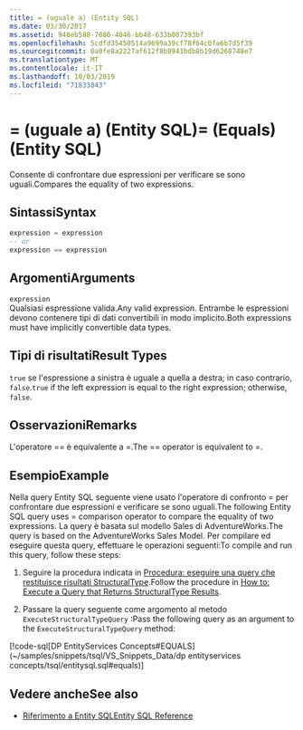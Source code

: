 ```yaml
---
title: = (uguale a) (Entity SQL)
ms.date: 03/30/2017
ms.assetid: 948eb588-7080-4046-bb48-633b007393bf
ms.openlocfilehash: 5cdfd35450514a9699a39cf78f64c0fa6b7d5f39
ms.sourcegitcommit: 8a0fe8a2227af612f8b8941bdb8b19d6268748e7
ms.translationtype: MT
ms.contentlocale: it-IT
ms.lasthandoff: 10/03/2019
ms.locfileid: "71833843"
---
```

# <a name="-equals-entity-sql"></a><span data-ttu-id="55239-102">= (uguale a) (Entity SQL)</span><span class="sxs-lookup"><span data-stu-id="55239-102">= (Equals) (Entity SQL)</span></span>
<span data-ttu-id="55239-103">Consente di confrontare due espressioni per verificare se sono uguali.</span><span class="sxs-lookup"><span data-stu-id="55239-103">Compares the equality of two expressions.</span></span>  
  
## <a name="syntax"></a><span data-ttu-id="55239-104">Sintassi</span><span class="sxs-lookup"><span data-stu-id="55239-104">Syntax</span></span>  
  
```sql  
expression = expression  
-- or   
expression == expression  
```  
  
## <a name="arguments"></a><span data-ttu-id="55239-105">Argomenti</span><span class="sxs-lookup"><span data-stu-id="55239-105">Arguments</span></span>  
 `expression`  
 <span data-ttu-id="55239-106">Qualsiasi espressione valida.</span><span class="sxs-lookup"><span data-stu-id="55239-106">Any valid expression.</span></span> <span data-ttu-id="55239-107">Entrambe le espressioni devono contenere tipi di dati convertibili in modo implicito.</span><span class="sxs-lookup"><span data-stu-id="55239-107">Both expressions must have implicitly convertible data types.</span></span>  
  
## <a name="result-types"></a><span data-ttu-id="55239-108">Tipi di risultati</span><span class="sxs-lookup"><span data-stu-id="55239-108">Result Types</span></span>  
 <span data-ttu-id="55239-109">`true` se l'espressione a sinistra è uguale a quella a destra; in caso contrario, `false`.</span><span class="sxs-lookup"><span data-stu-id="55239-109">`true` if the left expression is equal to the right expression; otherwise, `false`.</span></span>  
  
## <a name="remarks"></a><span data-ttu-id="55239-110">Osservazioni</span><span class="sxs-lookup"><span data-stu-id="55239-110">Remarks</span></span>  
 <span data-ttu-id="55239-111">L'operatore == è equivalente a =.</span><span class="sxs-lookup"><span data-stu-id="55239-111">The == operator is equivalent to =.</span></span>  
  
## <a name="example"></a><span data-ttu-id="55239-112">Esempio</span><span class="sxs-lookup"><span data-stu-id="55239-112">Example</span></span>  
 <span data-ttu-id="55239-113">Nella query Entity SQL seguente viene usato l'operatore di confronto = per confrontare due espressioni e verificare se sono uguali.</span><span class="sxs-lookup"><span data-stu-id="55239-113">The following Entity SQL query uses = comparison operator to compare the equality of two expressions.</span></span> <span data-ttu-id="55239-114">La query è basata sul modello Sales di AdventureWorks.</span><span class="sxs-lookup"><span data-stu-id="55239-114">The query is based on the AdventureWorks Sales Model.</span></span> <span data-ttu-id="55239-115">Per compilare ed eseguire questa query, effettuare le operazioni seguenti:</span><span class="sxs-lookup"><span data-stu-id="55239-115">To compile and run this query, follow these steps:</span></span>  
  
1. <span data-ttu-id="55239-116">Seguire la procedura indicata in [Procedura: eseguire una query che restituisce risultati StructuralType](../how-to-execute-a-query-that-returns-structuraltype-results.md).</span><span class="sxs-lookup"><span data-stu-id="55239-116">Follow the procedure in [How to: Execute a Query that Returns StructuralType Results](../how-to-execute-a-query-that-returns-structuraltype-results.md).</span></span>  
  
2. <span data-ttu-id="55239-117">Passare la query seguente come argomento al metodo `ExecuteStructuralTypeQuery` :</span><span class="sxs-lookup"><span data-stu-id="55239-117">Pass the following query as an argument to the `ExecuteStructuralTypeQuery` method:</span></span>  
  
 [!code-sql[DP EntityServices Concepts#EQUALS](~/samples/snippets/tsql/VS_Snippets_Data/dp entityservices concepts/tsql/entitysql.sql#equals)]  
  
## <a name="see-also"></a><span data-ttu-id="55239-118">Vedere anche</span><span class="sxs-lookup"><span data-stu-id="55239-118">See also</span></span>

- [<span data-ttu-id="55239-119">Riferimento a Entity SQL</span><span class="sxs-lookup"><span data-stu-id="55239-119">Entity SQL Reference</span></span>](entity-sql-reference.md)
